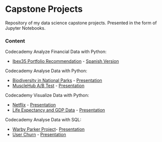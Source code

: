# Capstone Projects

Repository of my data science capstone projects. Presented in the form of Jupyter Notebooks.

### Content


Codecademy Analyze Financial Data with Python:
- [Ibex35 Portfolio Recommendation](https://github.com/sgarciapuga/capstone_projects/blob/master/Analyze_Financial_Data/Ibex35_Capstone_Project.ipynb) - [Spanish Version](https://github.com/sgarciapuga/capstone_projects/blob/master/Analyze_Financial_Data/Ibex35_Capstone_Project_spanish.ipynb)

Codecademy Analyse Data with Python:
- [Biodiversity in National Parks](https://github.com/sgarciapuga/capstone_projects/blob/master/Analyze_Data_with_Python/biodiversity.ipynb) - [Presentation](https://github.com/sgarciapuga/capstone_projects/blob/master/Analyze_Data_with_Python/Biodiversity.pdf)
- [MuscleHub A/B Test](https://github.com/sgarciapuga/capstone_projects/blob/master/Analyze_Data_with_Python/musclehub.ipynb) - [Presentation](https://github.com/sgarciapuga/capstone_projects/blob/master/Analyze_Data_with_Python/MuscleHub%20AB%20Test.pdf)

Codecademy Visualize Data with Python:
- [Netflix](https://github.com/sgarciapuga/capstone_projects/blob/master/Visualize_Data_with_Python/netflix_visualizations.ipynb) - [Presentation](https://github.com/sgarciapuga/capstone_projects/blob/master/Visualize_Data_with_Python/Netflix.pdf)
- [Life Expectancy and GDP Data](https://github.com/sgarciapuga/capstone_projects/blob/master/Visualize_Data_with_Python/life_expectancy_gdp.ipynb) - [Presentation](https://www.linkedin.com/pulse/life-expectancy-gdp-sergio-garcia-puga)

Codecademy Analyse Data with SQL:

- [Warby Parker Project](https://github.com/sgarciapuga/capstone_projects/blob/master/SQL/Warby_Parker_Project.ipynb)- [Presentation](https://github.com/sgarciapuga/capstone_projects/blob/master/SQL/Warby_Parker_Project.pdf)
- [User Churn](https://github.com/sgarciapuga/capstone_projects/blob/master/SQL/Calculating_Churn_Rates.ipynb) - [Presentation](https://github.com/sgarciapuga/capstone_projects/blob/master/SQL/Codeflix_Churn_Rate.pdf)